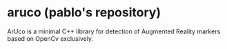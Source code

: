 aruco (pablo's repository)
=====

ArUco is a minimal C++ library for detection of Augmented Reality markers based on OpenCv exclusively. 
